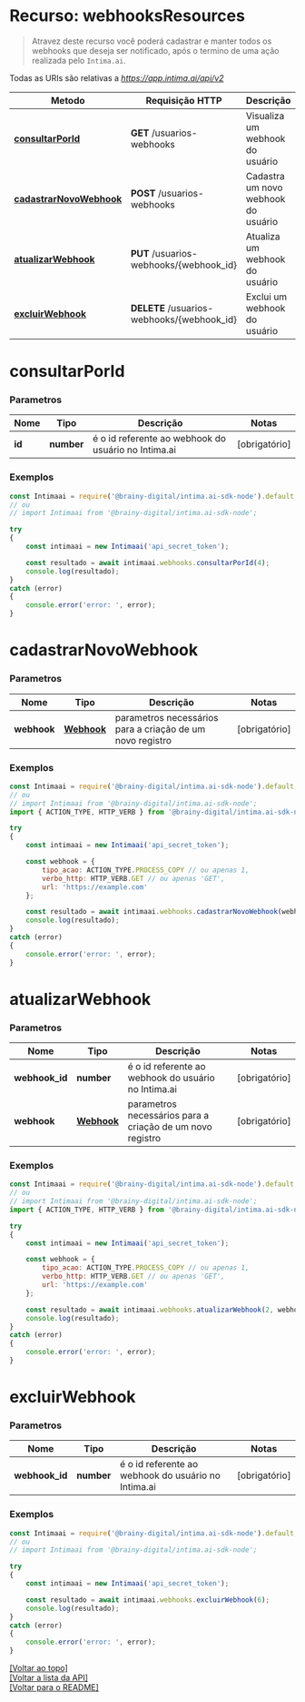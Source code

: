 # Recurso: **webhooksResources**

> Atravez deste recurso você poderá cadastrar e manter todos os webhooks que deseja ser notificado, 
>após o termino de uma ação realizada pelo `Intima.ai`.


Todas as URIs são relativas a *https://app.intima.ai/api/v2*

Metodo | Requisição HTTP | Descrição
------------- | ------------- | -------------
[**consultarPorId**](webhooksResources.md#consultarPorId) | **GET** /usuarios-webhooks | Visualiza um webhook do usuário
[**cadastrarNovoWebhook**](webhooksResources.md#cadastrarNovoWebhook) | **POST** /usuarios-webhooks | Cadastra um novo webhook do usuário
[**atualizarWebhook**](webhooksResources.md#atualizarWebhook) | **PUT** /usuarios-webhooks/{webhook_id} | Atualiza um webhook do usuário
[**excluirWebhook**](webhooksResources.md#excluirWebhook) | **DELETE** /usuarios-webhooks/{webhook_id} | Exclui um webhook do usuário

# **consultarPorId**

### Parametros

Nome | Tipo | Descrição | Notas
------------- | ------------- | ------------- | -------------
**id** | **number**| é o id referente ao webhook do usuário no Intima.ai | [obrigatório]

### Exemplos
```javascript
const Intimaai = require('@brainy-digital/intima.ai-sdk-node').default;
// ou
// import Intimaai from '@brainy-digital/intima.ai-sdk-node';

try
{
    const intimaai = new Intimaai('api_secret_token');

    const resultado = await intimaai.webhooks.consultarPorId(4);
    console.log(resultado);
}
catch (error)
{
    console.error('error: ', error);
}
```

# **cadastrarNovoWebhook**

### Parametros

Nome | Tipo | Descrição | Notas
------------- | ------------- | ------------- | -------------
**webhook** | [**Webhook**](../../models/webhook/Webhook.md) | parametros necessários para a criação de um novo registro | [obrigatório]

### Exemplos
```javascript
const Intimaai = require('@brainy-digital/intima.ai-sdk-node').default;
// ou
// import Intimaai from '@brainy-digital/intima.ai-sdk-node';
import { ACTION_TYPE, HTTP_VERB } from '@brainy-digital/intima.ai-sdk-node/models/Webhook';

try
{
    const intimaai = new Intimaai('api_secret_token');

    const webhook = { 
        tipo_acao: ACTION_TYPE.PROCESS_COPY // ou apenas 1, 
        verbo_http: HTTP_VERB.GET // ou apenas 'GET', 
        url: 'https://example.com' 
    };

    const resultado = await intimaai.webhooks.cadastrarNovoWebhook(webhook);
    console.log(resultado);
}
catch (error)
{
    console.error('error: ', error);
}
```

# **atualizarWebhook**

### Parametros

Nome | Tipo | Descrição | Notas
------------- | ------------- | ------------- | -------------
**webhook_id** | **number**| é o id referente ao webhook do usuário no Intima.ai | [obrigatório]
**webhook** | [**Webhook**](../../models/webhook/Webhook.md) | parametros necessários para a criação de um novo registro | [obrigatório]

### Exemplos
```javascript
const Intimaai = require('@brainy-digital/intima.ai-sdk-node').default;
// ou
// import Intimaai from '@brainy-digital/intima.ai-sdk-node';
import { ACTION_TYPE, HTTP_VERB } from '@brainy-digital/intima.ai-sdk-node/models/Webhook';

try
{
    const intimaai = new Intimaai('api_secret_token');

    const webhook = { 
        tipo_acao: ACTION_TYPE.PROCESS_COPY // ou apenas 1, 
        verbo_http: HTTP_VERB.GET // ou apenas 'GET', 
        url: 'https://example.com' 
    };

    const resultado = await intimaai.webhooks.atualizarWebhook(2, webhook);
    console.log(resultado);
}
catch (error)
{
    console.error('error: ', error);
}
```

# **excluirWebhook**

### Parametros

Nome | Tipo | Descrição | Notas
------------- | ------------- | ------------- | -------------
**webhook_id** | **number**| é o id referente ao webhook do usuário no Intima.ai | [obrigatório]

### Exemplos
```javascript
const Intimaai = require('@brainy-digital/intima.ai-sdk-node').default;
// ou
// import Intimaai from '@brainy-digital/intima.ai-sdk-node';

try
{
    const intimaai = new Intimaai('api_secret_token');

    const resultado = await intimaai.webhooks.excluirWebhook(6);
    console.log(resultado);
}
catch (error)
{
    console.error('error: ', error);
}
```

[[Voltar ao topo]](#)        
[[Voltar a lista da API]](../../../README.md#Documentação-para-os-Endpoints-da-API)    
[[Voltar para o README]](../../../README.md#Intima.ai---SDK-NodeJS)
